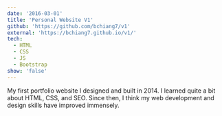 ```yaml
---
date: '2016-03-01'
title: 'Personal Website V1'
github: 'https://github.com/bchiang7/v1'
external: 'https://bchiang7.github.io/v1/'
tech:
  - HTML
  - CSS
  - JS
  - Bootstrap
show: 'false'
---
```


My first portfolio website I designed and built in 2014. I learned quite a bit about HTML, CSS, and SEO. Since then, I think my web development and design skills have improved immensely.
